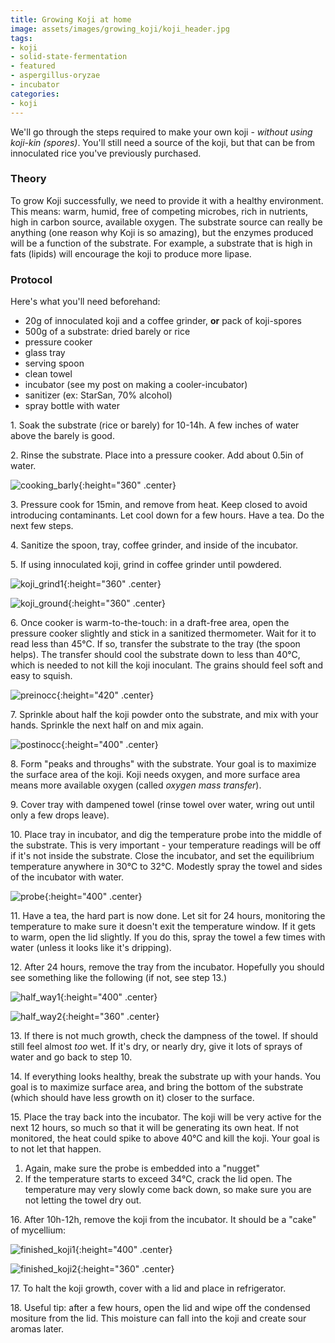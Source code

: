 ```yaml
---
title: Growing Koji at home
image: assets/images/growing_koji/koji_header.jpg
tags:
- koji
- solid-state-fermentation
- featured
- aspergillus-oryzae
- incubator
categories:
- koji
---
```


We'll go through the  steps required to make your own koji - *without using koji-kin (spores)*. You'll still need a source of the koji, but that can be from innoculated rice you've previously purchased. 

### Theory
To grow Koji successfully, we need to provide it with a healthy environment. This means: warm, humid, free of competing microbes, rich in nutrients, high in carbon source, available oxygen. The substrate source can really be anything (one reason why Koji is so amazing), but the enzymes produced will be a function of the substrate. For example, a substrate that is high in fats (lipids) will encourage the koji to produce more lipase. 
### Protocol

Here's what you'll need beforehand: 

 - 20g of innoculated koji and a coffee grinder, **or** pack of koji-spores
 - 500g of a substrate: dried barely or rice
 - pressure cooker
 - glass tray
 - serving spoon
 - clean towel
 - incubator (see my post on making a cooler-incubator)
 - sanitizer (ex: StarSan, 70% alcohol)
 - spray bottle with water

1\. Soak the substrate (rice or barely) for 10-14h. A few inches of water above the barely is good. 

2\. Rinse the substrate. Place into a pressure cooker. Add about 0.5in of water. 


![cooking_barly](/assets/images/growing_koji/cooking_barly.jpg){:height="360" .center}

3\. Pressure cook for 15min, and remove from heat. Keep closed to avoid introducing contaminants. Let cool down for a few hours. Have a tea. Do the next few steps.

4\. Sanitize the spoon, tray, coffee grinder, and inside of the incubator. 

5\. If using innoculated koji, grind in coffee grinder until powdered. 

 
![koji_grind1](/assets/images/growing_koji/koji_grind1.jpg){:height="360" .center}


![koji_ground](/assets/images/growing_koji/koji_ground.jpg){:height="360" .center}

6\. Once cooker is warm-to-the-touch: in a draft-free area, open the pressure cooker slightly and stick in a sanitized thermometer. Wait for it to read less than 45℃. If so, transfer the substrate to the tray (the spoon helps). The transfer should cool the substrate down to less than 40℃, which is needed to not kill the koji inoculant. The grains should feel soft and easy to squish. 

![preinocc](/assets/images/growing_koji/preinocc.jpg){:height="420" .center}

7\. Sprinkle about half the koji powder onto the substrate, and mix with your hands. Sprinkle the next half on and mix again. 

![postinocc](/assets/images/growing_koji/postinocc.jpg){:height="400" .center}

8\. Form "peaks and throughs" with the substrate. Your goal is to maximize the surface area of the koji. Koji needs oxygen, and more surface area means more available oxygen (called *oxygen mass transfer*). 

9\. Cover tray with dampened towel (rinse towel over water, wring out until only a few drops leave). 

10\. Place tray in incubator, and dig the temperature probe into the middle of the substrate. This is very important - your temperature readings will be off if it's not inside the substrate. Close the incubator, and set the equilibrium temperature anywhere in 30℃ to 32℃. Modestly spray the towel and sides of the incubator with water. 

![probe](/assets/images/growing_koji/probe.jpg){:height="400" .center}

11\. Have a tea, the hard part is now done. Let sit for 24 hours, monitoring the temperature to make sure it doesn't exit the temperature window. If it gets to warm, open the lid slightly. If you do this,  spray the towel a few times with water (unless it looks like it's dripping). 

12\. After 24 hours, remove the tray from the incubator. Hopefully you should see something like the following (if not, see step 13.)

![half_way1](/assets/images/growing_koji/half_way.jpg){:height="400" .center}


![half_way2](/assets/images/growing_koji/koji_header.jpg){:height="360" .center}

13\. If there is not much growth, check the dampness of the towel. If should still feel almost *too* wet. If it's dry, or nearly dry, give it lots of sprays of water and go back to step 10. 

14\. If everything looks healthy, break the substrate up with your hands. You goal is to maximize surface area, and bring the bottom of the substrate (which should have less growth on it) closer to the surface.

15\. Place the tray back into the incubator. The koji will be very active for the next 12 hours, so much so that it will be generating its own heat. If not monitored, the heat could spike to above 40℃ and kill the koji. Your goal is to not let that happen.
   1. Again, make sure the probe is embedded into a "nugget"
   2. If the temperature starts to exceed 34℃, crack the lid open. The temperature may very slowly come back down, so make sure you are not letting the towel dry out.
  
16\. After 10h-12h, remove the koji from the incubator. It should be a "cake" of mycellium:

![finished_koji1](/assets/images/growing_koji/finished_koji1.jpg){:height="400" .center}


![finished_koji2](/assets/images/growing_koji/finished_koji2.jpg){:height="360" .center}

17\. To halt the koji growth, cover with a lid and place in refrigerator. 

18\. Useful tip: after a few hours, open the lid and wipe off the condensed mositure from the lid. This moisture can fall into the koji and create sour aromas later.
